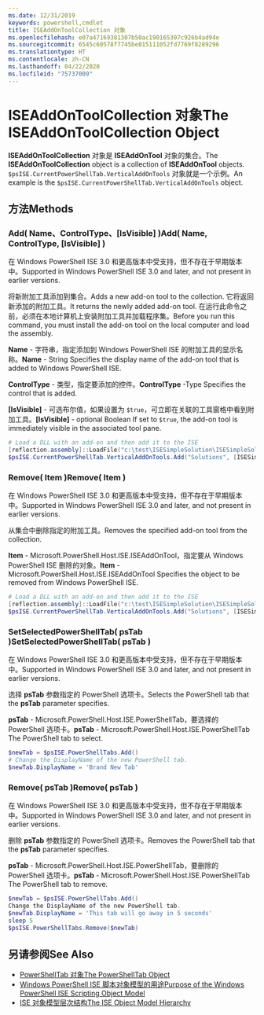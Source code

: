 ```yaml
---
ms.date: 12/31/2019
keywords: powershell,cmdlet
title: ISEAddOnToolCollection 对象
ms.openlocfilehash: e07a47169381307b50ac190165307c926b4ad94e
ms.sourcegitcommit: 6545c60578f7745be015111052fd7769f8289296
ms.translationtype: HT
ms.contentlocale: zh-CN
ms.lasthandoff: 04/22/2020
ms.locfileid: "75737009"
---
```

# <a name="the-iseaddontoolcollection-object"></a><span data-ttu-id="b4903-103">ISEAddOnToolCollection 对象</span><span class="sxs-lookup"><span data-stu-id="b4903-103">The ISEAddOnToolCollection Object</span></span>

<span data-ttu-id="b4903-104">**ISEAddOnToolCollection** 对象是 **ISEAddOnTool** 对象的集合。</span><span class="sxs-lookup"><span data-stu-id="b4903-104">The **ISEAddOnToolCollection** object is a collection of **ISEAddOnTool** objects.</span></span> <span data-ttu-id="b4903-105">`$psISE.CurrentPowerShellTab.VerticalAddOnTools` 对象就是一个示例。</span><span class="sxs-lookup"><span data-stu-id="b4903-105">An example is the `$psISE.CurrentPowerShellTab.VerticalAddOnTools` object.</span></span>

## <a name="methods"></a><span data-ttu-id="b4903-106">方法</span><span class="sxs-lookup"><span data-stu-id="b4903-106">Methods</span></span>

### <a name="add-name-controltype-isvisible-"></a><span data-ttu-id="b4903-107">Add\( Name、ControlType、\[IsVisible\] \)</span><span class="sxs-lookup"><span data-stu-id="b4903-107">Add\( Name, ControlType, \[IsVisible\] \)</span></span>

<span data-ttu-id="b4903-108">在 Windows PowerShell ISE 3.0 和更高版本中受支持，但不存在于早期版本中。</span><span class="sxs-lookup"><span data-stu-id="b4903-108">Supported in Windows PowerShell ISE 3.0 and later, and not present in earlier versions.</span></span>

<span data-ttu-id="b4903-109">将新附加工具添加到集合。</span><span class="sxs-lookup"><span data-stu-id="b4903-109">Adds a new add-on tool to the collection.</span></span> <span data-ttu-id="b4903-110">它将返回新添加的附加工具。</span><span class="sxs-lookup"><span data-stu-id="b4903-110">It returns the newly added add-on tool.</span></span> <span data-ttu-id="b4903-111">在运行此命令之前，必须在本地计算机上安装附加工具并加载程序集。</span><span class="sxs-lookup"><span data-stu-id="b4903-111">Before you run this command, you must install the add-on tool on the local computer and load the assembly.</span></span>

<span data-ttu-id="b4903-112">**Name** - 字符串，指定添加到 Windows PowerShell ISE 的附加工具的显示名称。</span><span class="sxs-lookup"><span data-stu-id="b4903-112">**Name** - String Specifies the display name of the add-on tool that is added to Windows PowerShell ISE.</span></span>

<span data-ttu-id="b4903-113">**ControlType** - 类型，指定要添加的控件。</span><span class="sxs-lookup"><span data-stu-id="b4903-113">**ControlType** -Type Specifies the control that is added.</span></span>

<span data-ttu-id="b4903-114">**\[IsVisible\]** - 可选布尔值，如果设置为 `$true`，可立即在关联的工具窗格中看到附加工具。</span><span class="sxs-lookup"><span data-stu-id="b4903-114">**\[IsVisible\]** - optional Boolean If set to `$true`, the add-on tool is immediately visible in the associated tool pane.</span></span>

```powershell
# Load a DLL with an add-on and then add it to the ISE
[reflection.assembly]::LoadFile("c:\test\ISESimpleSolution\ISESimpleSolution.dll")
$psISE.CurrentPowerShellTab.VerticalAddOnTools.Add("Solutions", [ISESimpleSolution.Solution], $true)
```

### <a name="remove-item-"></a><span data-ttu-id="b4903-115">Remove\( Item \)</span><span class="sxs-lookup"><span data-stu-id="b4903-115">Remove\( Item \)</span></span>

<span data-ttu-id="b4903-116">在 Windows PowerShell ISE 3.0 和更高版本中受支持，但不存在于早期版本中。</span><span class="sxs-lookup"><span data-stu-id="b4903-116">Supported in Windows PowerShell ISE 3.0 and later, and not present in earlier versions.</span></span>

<span data-ttu-id="b4903-117">从集合中删除指定的附加工具。</span><span class="sxs-lookup"><span data-stu-id="b4903-117">Removes the specified add-on tool from the collection.</span></span>

<span data-ttu-id="b4903-118">**Item** - Microsoft.PowerShell.Host.ISE.ISEAddOnTool，指定要从 Windows PowerShell ISE 删除的对象。</span><span class="sxs-lookup"><span data-stu-id="b4903-118">**Item** - Microsoft.PowerShell.Host.ISE.ISEAddOnTool Specifies the object to be removed from Windows PowerShell ISE.</span></span>

```powershell
# Load a DLL with an add-on and then add it to the ISE
[reflection.assembly]::LoadFile("c:\test\ISESimpleSolution\ISESimpleSolution.dll")
$psISE.CurrentPowerShellTab.VerticalAddOnTools.Add("Solutions", [ISESimpleSolution.Solution], $true)
```

### <a name="setselectedpowershelltab-pstab-"></a><span data-ttu-id="b4903-119">SetSelectedPowerShellTab\( psTab \)</span><span class="sxs-lookup"><span data-stu-id="b4903-119">SetSelectedPowerShellTab\( psTab \)</span></span>

<span data-ttu-id="b4903-120">在 Windows PowerShell ISE 3.0 和更高版本中受支持，但不存在于早期版本中。</span><span class="sxs-lookup"><span data-stu-id="b4903-120">Supported in Windows PowerShell ISE 3.0 and later, and not present in earlier versions.</span></span>

<span data-ttu-id="b4903-121">选择 **psTab** 参数指定的 PowerShell 选项卡。</span><span class="sxs-lookup"><span data-stu-id="b4903-121">Selects the PowerShell tab that the **psTab** parameter specifies.</span></span>

<span data-ttu-id="b4903-122">**psTab** - Microsoft.PowerShell.Host.ISE.PowerShellTab，要选择的 PowerShell 选项卡。</span><span class="sxs-lookup"><span data-stu-id="b4903-122">**psTab** - Microsoft.PowerShell.Host.ISE.PowerShellTab The PowerShell tab to select.</span></span>

```powershell
$newTab = $psISE.PowerShellTabs.Add()
# Change the DisplayName of the new PowerShell tab.
$newTab.DisplayName = 'Brand New Tab'
```

### <a name="remove-pstab-"></a><span data-ttu-id="b4903-123">Remove\( psTab \)</span><span class="sxs-lookup"><span data-stu-id="b4903-123">Remove\( psTab \)</span></span>

<span data-ttu-id="b4903-124">在 Windows PowerShell ISE 3.0 和更高版本中受支持，但不存在于早期版本中。</span><span class="sxs-lookup"><span data-stu-id="b4903-124">Supported in Windows PowerShell ISE 3.0 and later, and not present in earlier versions.</span></span>

<span data-ttu-id="b4903-125">删除 **psTab** 参数指定的 PowerShell 选项卡。</span><span class="sxs-lookup"><span data-stu-id="b4903-125">Removes the PowerShell tab that the **psTab** parameter specifies.</span></span>

<span data-ttu-id="b4903-126">**psTab** - Microsoft.PowerShell.Host.ISE.PowerShellTab，要删除的 PowerShell 选项卡。</span><span class="sxs-lookup"><span data-stu-id="b4903-126">**psTab** - Microsoft.PowerShell.Host.ISE.PowerShellTab The PowerShell tab to remove.</span></span>

```powershell
$newTab = $psISE.PowerShellTabs.Add()
Change the DisplayName of the new PowerShell tab.
$newTab.DisplayName = 'This tab will go away in 5 seconds'
sleep 5
$psISE.PowerShellTabs.Remove($newTab)
```

## <a name="see-also"></a><span data-ttu-id="b4903-127">另请参阅</span><span class="sxs-lookup"><span data-stu-id="b4903-127">See Also</span></span>

- [<span data-ttu-id="b4903-128">PowerShellTab 对象</span><span class="sxs-lookup"><span data-stu-id="b4903-128">The PowerShellTab Object</span></span>](The-PowerShellTab-Object.md)
- [<span data-ttu-id="b4903-129">Windows PowerShell ISE 脚本对象模型的用途</span><span class="sxs-lookup"><span data-stu-id="b4903-129">Purpose of the Windows PowerShell ISE Scripting Object Model</span></span>](Purpose-of-the-Windows-PowerShell-ISE-Scripting-Object-Model.md)
- [<span data-ttu-id="b4903-130">ISE 对象模型层次结构</span><span class="sxs-lookup"><span data-stu-id="b4903-130">The ISE Object Model Hierarchy</span></span>](The-ISE-Object-Model-Hierarchy.md)
